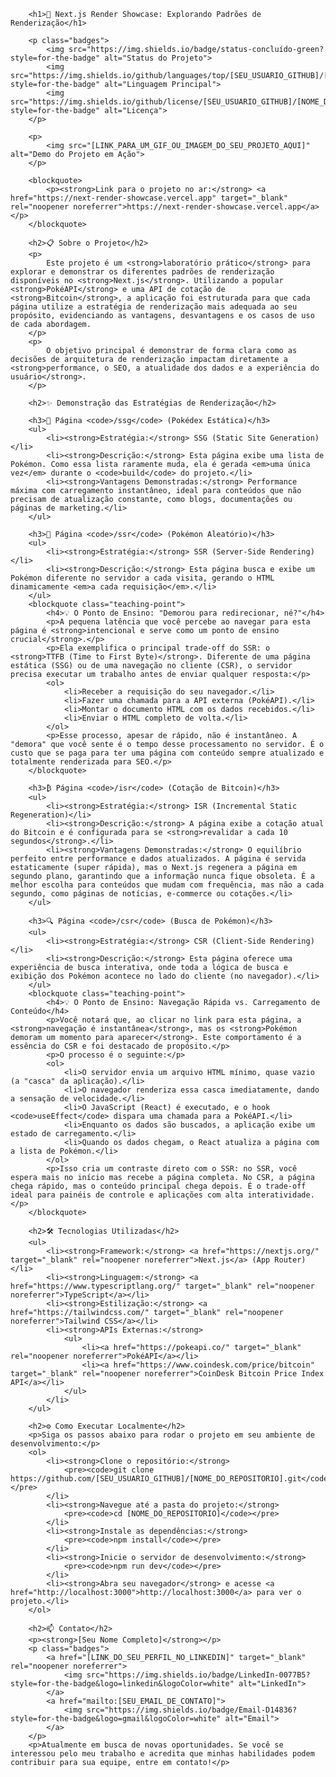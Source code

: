         <h1>🚀 Next.js Render Showcase: Explorando Padrões de Renderização</h1>

        <p class="badges">
            <img src="https://img.shields.io/badge/status-concluído-green?style=for-the-badge" alt="Status do Projeto">
            <img src="https://img.shields.io/github/languages/top/[SEU_USUARIO_GITHUB]/[NOME_DO_REPOSITORIO]?style=for-the-badge" alt="Linguagem Principal">
            <img src="https://img.shields.io/github/license/[SEU_USUARIO_GITHUB]/[NOME_DO_REPOSITORIO]?style=for-the-badge" alt="Licença">
        </p>

        <p>
            <img src="[LINK_PARA_UM_GIF_OU_IMAGEM_DO_SEU_PROJETO_AQUI]" alt="Demo do Projeto em Ação">
        </p>

        <blockquote>
            <p><strong>Link para o projeto no ar:</strong> <a href="https://next-render-showcase.vercel.app" target="_blank" rel="noopener noreferrer">https://next-render-showcase.vercel.app</a></p>
        </blockquote>

        <h2>📋 Sobre o Projeto</h2>
        <p>
            Este projeto é um <strong>laboratório prático</strong> para explorar e demonstrar os diferentes padrões de renderização disponíveis no <strong>Next.js</strong>. Utilizando a popular <strong>PokéAPI</strong> e uma API de cotação de <strong>Bitcoin</strong>, a aplicação foi estruturada para que cada página utilize a estratégia de renderização mais adequada ao seu propósito, evidenciando as vantagens, desvantagens e os casos de uso de cada abordagem.
        </p>
        <p>
            O objetivo principal é demonstrar de forma clara como as decisões de arquitetura de renderização impactam diretamente a <strong>performance, o SEO, a atualidade dos dados e a experiência do usuário</strong>.
        </p>

        <h2>✨ Demonstração das Estratégias de Renderização</h2>

        <h3>📄 Página <code>/ssg</code> (Pokédex Estática)</h3>
        <ul>
            <li><strong>Estratégia:</strong> SSG (Static Site Generation)</li>
            <li><strong>Descrição:</strong> Esta página exibe uma lista de Pokémon. Como essa lista raramente muda, ela é gerada <em>uma única vez</em> durante o <code>build</code> do projeto.</li>
            <li><strong>Vantagens Demonstradas:</strong> Performance máxima com carregamento instantâneo, ideal para conteúdos que não precisam de atualização constante, como blogs, documentações ou páginas de marketing.</li>
        </ul>

        <h3>🎲 Página <code>/ssr</code> (Pokémon Aleatório)</h3>
        <ul>
            <li><strong>Estratégia:</strong> SSR (Server-Side Rendering)</li>
            <li><strong>Descrição:</strong> Esta página busca e exibe um Pokémon diferente no servidor a cada visita, gerando o HTML dinamicamente <em>a cada requisição</em>.</li>
        </ul>
        <blockquote class="teaching-point">
            <h4>💡 O Ponto de Ensino: "Demorou para redirecionar, né?"</h4>
            <p>A pequena latência que você percebe ao navegar para esta página é <strong>intencional e serve como um ponto de ensino crucial</strong>.</p>
            <p>Ela exemplifica o principal trade-off do SSR: o <strong>TTFB (Time to First Byte)</strong>. Diferente de uma página estática (SSG) ou de uma navegação no cliente (CSR), o servidor precisa executar um trabalho antes de enviar qualquer resposta:</p>
            <ol>
                <li>Receber a requisição do seu navegador.</li>
                <li>Fazer uma chamada para a API externa (PokéAPI).</li>
                <li>Montar o documento HTML com os dados recebidos.</li>
                <li>Enviar o HTML completo de volta.</li>
            </ol>
            <p>Esse processo, apesar de rápido, não é instantâneo. A "demora" que você sente é o tempo desse processamento no servidor. É o custo que se paga para ter uma página com conteúdo sempre atualizado e totalmente renderizada para SEO.</p>
        </blockquote>

        <h3>₿ Página <code>/isr</code> (Cotação de Bitcoin)</h3>
        <ul>
            <li><strong>Estratégia:</strong> ISR (Incremental Static Regeneration)</li>
            <li><strong>Descrição:</strong> A página exibe a cotação atual do Bitcoin e é configurada para se <strong>revalidar a cada 10 segundos</strong>.</li>
            <li><strong>Vantagens Demonstradas:</strong> O equilíbrio perfeito entre performance e dados atualizados. A página é servida estaticamente (super rápida), mas o Next.js regenera a página em segundo plano, garantindo que a informação nunca fique obsoleta. É a melhor escolha para conteúdos que mudam com frequência, mas não a cada segundo, como páginas de notícias, e-commerce ou cotações.</li>
        </ul>

        <h3>🔍 Página <code>/csr</code> (Busca de Pokémon)</h3>
        <ul>
            <li><strong>Estratégia:</strong> CSR (Client-Side Rendering)</li>
            <li><strong>Descrição:</strong> Esta página oferece uma experiência de busca interativa, onde toda a lógica de busca e exibição dos Pokémon acontece no lado do cliente (no navegador).</li>
        </ul>
        <blockquote class="teaching-point">
            <h4>💡 O Ponto de Ensino: Navegação Rápida vs. Carregamento de Conteúdo</h4>
            <p>Você notará que, ao clicar no link para esta página, a <strong>navegação é instantânea</strong>, mas os <strong>Pokémon demoram um momento para aparecer</strong>. Este comportamento é a essência do CSR e foi destacado de propósito.</p>
            <p>O processo é o seguinte:</p>
            <ol>
                <li>O servidor envia um arquivo HTML mínimo, quase vazio (a "casca" da aplicação).</li>
                <li>O navegador renderiza essa casca imediatamente, dando a sensação de velocidade.</li>
                <li>O JavaScript (React) é executado, e o hook <code>useEffect</code> dispara uma chamada para a PokéAPI.</li>
                <li>Enquanto os dados são buscados, a aplicação exibe um estado de carregamento.</li>
                <li>Quando os dados chegam, o React atualiza a página com a lista de Pokémon.</li>
            </ol>
            <p>Isso cria um contraste direto com o SSR: no SSR, você espera mais no início mas recebe a página completa. No CSR, a página chega rápido, mas o conteúdo principal chega depois. É o trade-off ideal para painéis de controle e aplicações com alta interatividade.</p>
        </blockquote>

        <h2>🛠️ Tecnologias Utilizadas</h2>
        <ul>
            <li><strong>Framework:</strong> <a href="https://nextjs.org/" target="_blank" rel="noopener noreferrer">Next.js</a> (App Router)</li>
            <li><strong>Linguagem:</strong> <a href="https://www.typescriptlang.org/" target="_blank" rel="noopener noreferrer">TypeScript</a></li>
            <li><strong>Estilização:</strong> <a href="https://tailwindcss.com/" target="_blank" rel="noopener noreferrer">Tailwind CSS</a></li>
            <li><strong>APIs Externas:</strong>
                <ul>
                    <li><a href="https://pokeapi.co/" target="_blank" rel="noopener noreferrer">PokéAPI</a></li>
                    <li><a href="https://www.coindesk.com/price/bitcoin" target="_blank" rel="noopener noreferrer">CoinDesk Bitcoin Price Index API</a></li>
                </ul>
            </li>
        </ul>

        <h2>⚙️ Como Executar Localmente</h2>
        <p>Siga os passos abaixo para rodar o projeto em seu ambiente de desenvolvimento:</p>
        <ol>
            <li><strong>Clone o repositório:</strong>
                <pre><code>git clone https://github.com/[SEU_USUARIO_GITHUB]/[NOME_DO_REPOSITORIO].git</code></pre>
            </li>
            <li><strong>Navegue até a pasta do projeto:</strong>
                <pre><code>cd [NOME_DO_REPOSITORIO]</code></pre>
            </li>
            <li><strong>Instale as dependências:</strong>
                <pre><code>npm install</code></pre>
            </li>
            <li><strong>Inicie o servidor de desenvolvimento:</strong>
                <pre><code>npm run dev</code></pre>
            </li>
            <li><strong>Abra seu navegador</strong> e acesse <a href="http://localhost:3000">http://localhost:3000</a> para ver o projeto.</li>
        </ol>

        <h2>📫 Contato</h2>
        <p><strong>[Seu Nome Completo]</strong></p>
        <p class="badges">
            <a href="[LINK_DO_SEU_PERFIL_NO_LINKEDIN]" target="_blank" rel="noopener noreferrer">
                <img src="https://img.shields.io/badge/LinkedIn-0077B5?style=for-the-badge&logo=linkedin&logoColor=white" alt="LinkedIn">
            </a>
            <a href="mailto:[SEU_EMAIL_DE_CONTATO]">
                <img src="https://img.shields.io/badge/Email-D14836?style=for-the-badge&logo=gmail&logoColor=white" alt="Email">
            </a>
        </p>
        <p>Atualmente em busca de novas oportunidades. Se você se interessou pelo meu trabalho e acredita que minhas habilidades podem contribuir para sua equipe, entre em contato!</p>
